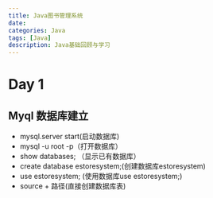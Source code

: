 ```yaml
---
title: Java图书管理系统
date:
categories: Java
tags: [Java] 
description: Java基础回顾与学习
---
```


<!--# Java-->

<!--## 基本数据类型 
> boolea 
char 16位
byte 8位
short 16位
int 32位
long 64位
float 32位浮点型
double 64位浮点型-->

# Day 1

## Myql 数据库建立
* mysql.server start(启动数据库)
* mysql -u root -p（打开数据库）
* show databases; （显示已有数据库）
* create database estoresystem;(创建数据库estoresystem)
* use estoresystem; (使用数据库use estoresystem;)
* source + 路径(直接创建数据库表)



